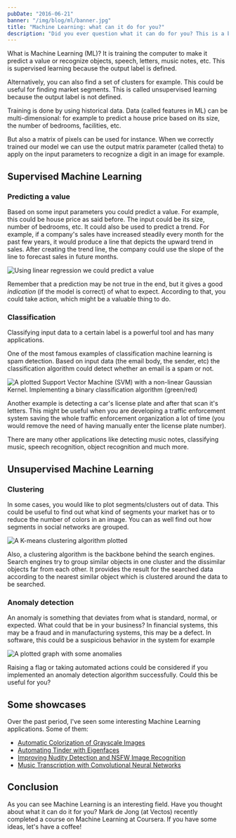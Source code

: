 ```yaml
---
pubDate: "2016-06-21"
banner: "/img/blog/ml/banner.jpg"
title: "Machine Learning: what can it do for you?"
description: "Did you ever question what it can do for you? This is a brief introduction to Machine Learning."
---
```


What is Machine Learning (ML)? It is training the computer to make it predict a value or recognize objects, speech, letters, music notes, etc. This is supervised learning because the output label is defined.

Alternatively, you can also find a set of clusters for example. This could be useful for finding market segments. This is called unsupervised learning because the output label is not defined.

Training is done by using historical data. Data (called features in ML) can be multi-dimensional: for example to predict a house price based on its size, the number of bedrooms, facilities, etc.

But also a matrix of pixels can be used for instance. When we correctly trained our model we can use the output matrix parameter (called theta)
to apply on the input parameters to recognize a digit in an image for example.

## Supervised Machine Learning

### Predicting a value

Based on some input parameters you could predict a value. For example, this could be house price as said before. The input could be its size, number of bedrooms, etc. It could also be used to predict a trend. For example, if a company's sales have increased steadily every month for the past few years, it would produce a line that depicts the upward trend in sales. After creating the trend line, the company could use the slope of the line to forecast sales in future months.

![Using linear regression we could predict a value](/img/blog/ml/linear_regression.gif)

Remember that a prediction may be not true in the end, but it gives a good _indication_ (if the model is correct) of what to expect. According to that, you could take action, which might be a valuable thing to do.

### Classification

Classifying input data to a certain label is a powerful tool and has many applications.

One of the most famous examples of classification machine learning is spam detection. Based on input data (the email body, the sender, etc) the classification algorithm could detect whether an email is a spam or not.

![A plotted Support Vector Machine (SVM) with a non-linear Gaussian Kernel. Implementing a binary classification algorithm (green/red)](/img/ml/svm_guassian_kernel.png)

Another example is detecting a car's license plate and after that scan it's letters. This might be useful when you are developing a traffic enforcement system saving the whole traffic enforcement organization a lot of time (you would remove the need of having manually enter the license plate number).

There are many other applications like detecting music notes, classifying music, speech recognition, object recognition and much more.

## Unsupervised Machine Learning

### Clustering

In some cases, you would like to plot segments/clusters out of data. This could be useful to find out what kind of segments your market has or to reduce the number of colors in an image. You can as well find out how segments in social networks are grouped.

![A K-means clustering algorithm plotted](/img/blog/ml/kmeans_diagram.gif)

Also, a clustering algorithm is the backbone behind the search engines. Search engines try to group similar objects in one cluster and the dissimilar objects far from each other. It provides the result for the searched data according to the nearest similar object which is clustered around the data to be searched.

### Anomaly detection

An anomaly is something that deviates from what is standard, normal, or expected. What could that be in your business?
In financial systems, this may be a fraud and in manufacturing systems, this may be a defect. In software, this could be a
suspicious behavior in the system for example

![A plotted graph with some anomalies](/img/blog/ml/anomaly_detection.png)

Raising a flag or taking automated actions could be considered if you implemented an anomaly detection algorithm successfully. Could this be useful for you?

## Some showcases

Over the past period, I've seen some interesting Machine Learning applications. Some of them:

- [Automatic Colorization of Grayscale Images](https://github.com/satoshiiizuka/siggraph2016_colorization)
- [Automating Tinder with Eigenfaces](http://crockpotveggies.com/2015/02/09/automating-tinder-with-eigenfaces.html)
- [Improving Nudity Detection and NSFW Image Recognition](http://blog.algorithmia.com/2016/06/improving-nudity-detection-nsfw-image-recognition/)
- [Music Transcription with Convolutional Neural Networks](https://www.lunaverus.com/cnn)

## Conclusion

As you can see Machine Learning is an interesting field. Have you thought about what it can do it for you? Mark de Jong (at Vectos) recently completed a course on Machine Learning at Coursera. If you have some ideas, let's have a coffee!
